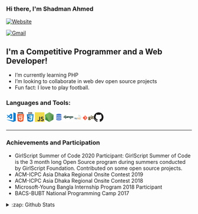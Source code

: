 ### Hi there, I'm Shadman Ahmed

[![Website](https://img.shields.io/badge/Portofiio-UP-blue)](https://shadman-ahmed-chowdhury.github.io/)

[![Gmail](https://img.shields.io/badge/%20-Send%20Mail-black?color=14171A&labelColor=ef5350&logo=gmail&logoColor=ffffff)](mailto:shadmanchowdhury87@gmail.com?subject=From%20GitHub&body=Hi,%20there.%20Found%20you%20from%20GitHub.)

## I'm a Competitive Programmer and a Web Developer!

-   I’m currently learning PHP
-   I’m looking to collaborate in web dev open source projects
-   Fun fact: I love to play football.

### Languages and Tools:

<img align="left" alt="Visual Studio Code" width="26px" src="https://raw.githubusercontent.com/github/explore/80688e429a7d4ef2fca1e82350fe8e3517d3494d/topics/visual-studio-code/visual-studio-code.png" />
<img align="left" alt="HTML5" width="26px" src="https://raw.githubusercontent.com/github/explore/80688e429a7d4ef2fca1e82350fe8e3517d3494d/topics/html/html.png" />
<img align="left" alt="CSS3" width="26px" src="https://raw.githubusercontent.com/github/explore/80688e429a7d4ef2fca1e82350fe8e3517d3494d/topics/css/css.png" />
<img align="left" alt="JavaScript" width="26px" src="https://raw.githubusercontent.com/github/explore/80688e429a7d4ef2fca1e82350fe8e3517d3494d/topics/javascript/javascript.png" />
<img align="left" alt="Node.js" width="26px" src="https://raw.githubusercontent.com/github/explore/80688e429a7d4ef2fca1e82350fe8e3517d3494d/topics/nodejs/nodejs.png" />
<img align="left" alt="SQL" width="26px" src="https://raw.githubusercontent.com/github/explore/80688e429a7d4ef2fca1e82350fe8e3517d3494d/topics/sql/sql.png" />
<img align="left" alt="SQL" width="26px" src="https://raw.githubusercontent.com/github/explore/80688e429a7d4ef2fca1e82350fe8e3517d3494d/topics/django/django.png" />
<img align="left" alt="MySQL" width="26px" src="https://raw.githubusercontent.com/github/explore/80688e429a7d4ef2fca1e82350fe8e3517d3494d/topics/mysql/mysql.png" />
<img align="left" alt="Git" width="30px" src="https://raw.githubusercontent.com/github/explore/80688e429a7d4ef2fca1e82350fe8e3517d3494d/topics/git/git.png" />
<img align="left" alt="GitHub" width="26px" src="https://raw.githubusercontent.com/github/explore/78df643247d429f6cc873026c0622819ad797942/topics/github/github.png" />
<br> 
<br>

---

### Achievements and Participation

<ul>
  <li>
     GirlScript Summer of Code 2020 Participant: GirlScript Summer of Code is the 3 month long Open Source program during summers conducted by GirlScript Foundation. Contributed on some open source projects.
   </li>
  <li>
     ACM-ICPC Asia Dhaka Regional Onsite Contest 2019
   </li> 
   <li>
     ACM-ICPC Asia Dhaka Regional Onsite Contest 2018
   </li>
   <li>
     Microsoft-Young Bangla Internship Program 2018 Participant
   </li>
   <li>
     BACS-BUBT National Programming Camp 2017
   </li>
</ul>

<details>
  <summary>:zap: Github Stats</summary>

  <img align="left" alt="codeSTACKr's Github Stats" src="https://github-readme-stats.codestackr.vercel.app/api?username=Shadman-Ahmed-Chowdhury&show_icons=true&hide_border=true" />

</details>

[website]: https://shadman-ahmed-chowdhury.github.io/

